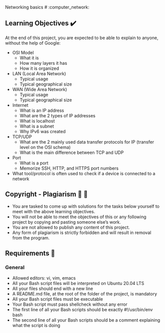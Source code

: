 Networking basics # :computer_network:

## Learning Objectives :heavy_check_mark:

At the end of this project, you are expected to be able to explain to anyone, without the help of Google:

- OSI Model
  - What it is
  - How many layers it has
  - How it is organized
- LAN (Local Area Network)
  - Typical usage
  - Typical geographical size
- WAN (Wide Area Network)
  - Typical usage
  - Typical geographical size
- Internet
  - What is an IP address
  - What are the 2 types of IP addresses
  - What is localhost
  - What is a subnet
  - Why IPv6 was created
- TCP/UDP
  - What are the 2 mainly used data transfer protocols for IP (transfer level on the OSI schema)
  - What is the main difference between TCP and UDP
- Port
  - What is a port
  - Memorize SSH, HTTP, and HTTPS port numbers
- What tool/protocol is often used to check if a device is connected to a network

## Copyright - Plagiarism :no_entry_sign: :page_facing_up:

- You are tasked to come up with solutions for the tasks below yourself to meet with the above learning objectives.
- You will not be able to meet the objectives of this or any following project by copying and pasting someone else’s work.
- You are not allowed to publish any content of this project.
- Any form of plagiarism is strictly forbidden and will result in removal from the program.

## Requirements :page_with_curl:

### General

- Allowed editors: vi, vim, emacs
- All your Bash script files will be interpreted on Ubuntu 20.04 LTS
- All your files should end with a new line
- A README.md file, at the root of the folder of the project, is mandatory
- All your Bash script files must be executable
- Your Bash script must pass shellcheck without any error
- The first line of all your Bash scripts should be exactly #!/usr/bin/env bash
- The second line of all your Bash scripts should be a comment explaining what the script is doing
